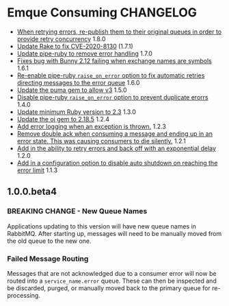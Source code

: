 # Emque Consuming CHANGELOG

- [When retrying errors, re-publish them to their original queues in order to provide retry concurrency](https://github.com/emque/emque-consuming/pull/76) 1.8.0
- [Update Rake to fix CVE-2020-8130](https://github.com/emque/emque-consuming/pull/80) (1.7.1)
- [Update pipe-ruby to remove error handling](https://github.com/emque/emque-consuming/pull/78) 1.7.0
- [Fixes bug with Bunny 2.12 failing when exchange names are symbols](https://github.com/emque/emque-consuming/pull/77) 1.6.1
- [Re-enable pipe-ruby `raise_on_error` option to fix automatic retries directing messages to the error queue](https://github.com/emque/emque-consuming/pull/75) 1.6.0
- [Update the puma gem to allow v3](https://github.com/emque/emque-consuming/pull/72) 1.5.0
- [Disable pipe-ruby `raise_on_error` option to prevent duplicate erorrs](https://github.com/emque/emque-consuming/pull/74) 1.4.0
- [Update minimum Ruby version to 2.3](https://github.com/emque/emque-consuming/pull/68) 1.3.0
- [Update the oj gem to 2.18.5](https://github.com/emque/emque-consuming/pull/67) 1.2.4
- [Add error logging when an exception is thrown.](https://github.com/emque/emque-consuming/pull/65) 1.2.3
- [Remove double ack when consuming a message and ending up in an error state. This was causing consumers to die silently.](https://github.com/emque/emque-consuming/pull/59) 1.2.1
- [Add in the ability to retry errors and back off with an exponential delay](https://github.com/emque/emque-consuming/pull/55) 1.2.0
- [Add in a configuration option to disable auto shutdown on reaching the error limit](https://github.com/emque/emque-consuming/pull/58) 1.1.3

## 1.0.0.beta4

### BREAKING CHANGE - New Queue Names
Applications updating to this version will have new queue names in RabbitMQ.
After starting up, messages will need to be manually moved
from the old queue to the new one.

### Failed Message Routing
Messages that are not acknowledged due to a consumer error will now be routed
into a `service_name.error` queue. These can then be inspected and be discarded,
purged, or manually moved back to the primary queue for re-processing.
